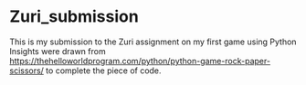 # Zuri_submission
This is my submission to the Zuri assignment on my first game using Python
Insights were drawn from https://thehelloworldprogram.com/python/python-game-rock-paper-scissors/ to complete the piece of code.
